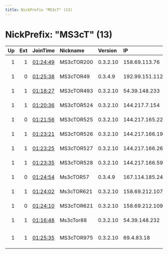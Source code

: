 ```yaml
---
title: NickPrefix "MS3cT" (13)
---
```


# NickPrefix: "MS3cT" (13)

|   Up |   Ext | JoinTime                                                                                            | Nickname   | Version   | IP              | AS                    | CC   |   ORp |   Dirp | OS    | Contact   |   eFamMembers |
|-----:|------:|:----------------------------------------------------------------------------------------------------|:-----------|:----------|:----------------|:----------------------|:-----|------:|-------:|:------|:----------|--------------:|
|    1 |     1 | [01:24:49](https://metrics.torproject.org/rs.html#details/C2AB7064BD225C673750D4BA405C46EA253FF787) | MS3cTOR200 | 0.3.2.10  | 158.69.113.76   | OVH SAS               | ca   |   443 |     80 | Linux | None      |             1 |
|    1 |     0 | [01:25:38](https://metrics.torproject.org/rs.html#details/38BAA789DE6C62DDB35AA5F71E1E5249F5D50824) | MS3cTOR49  | 0.3.4.9   | 192.99.151.112  | OVH SAS               | ca   |  9001 |     80 | Linux | None      |             1 |
|    1 |     1 | [01:18:27](https://metrics.torproject.org/rs.html#details/5C5A32A576534482D0F9AE53D3AE9D964D939F6C) | MS3cTOR493 | 0.3.2.10  | 54.39.148.233   | OVH SAS               | ca   |  9001 |     80 | Linux | None      |             1 |
|    1 |     1 | [01:20:36](https://metrics.torproject.org/rs.html#details/79910C03FC49EA96498A5D296232790465F01293) | MS3cTOR524 | 0.3.2.10  | 144.217.7.154   | OVH SAS               | ca   |  9001 |      0 | Linux | None      |             1 |
|    1 |     0 | [01:21:56](https://metrics.torproject.org/rs.html#details/7CFB357D0BD3E27D92D76D5F5EBDE0480438F208) | MS3cTOR525 | 0.3.2.10  | 144.217.165.223 | OVH SAS               | ca   |  9001 |   9030 | Linux | None      |             1 |
|    1 |     1 | [01:23:21](https://metrics.torproject.org/rs.html#details/4A38E4969213A6410E20A68FD477EA270A9872A5) | MS3cTOR526 | 0.3.2.10  | 144.217.166.19  | OVH SAS               | ca   |  9001 |      0 | Linux | None      |             1 |
|    1 |     1 | [01:23:25](https://metrics.torproject.org/rs.html#details/69D92C811E428C30958798B2E78349D44D47E648) | MS3cTOR527 | 0.3.2.10  | 144.217.166.26  | OVH SAS               | ca   |  9001 |      0 | Linux | None      |             1 |
|    1 |     1 | [01:23:35](https://metrics.torproject.org/rs.html#details/0E88FC7BB9F7D23D8676605E97469D410B687E52) | MS3cTOR528 | 0.3.2.10  | 144.217.166.59  | OVH SAS               | ca   |  9001 |      0 | Linux | None      |             1 |
|    1 |     0 | [01:24:54](https://metrics.torproject.org/rs.html#details/777A067D0C5D5DFEAFF206DF003BA19E7B8DFA0B) | Ms3cTOR57  | 0.3.4.9   | 167.114.185.246 | OVH SAS               | ca   |  9001 |     80 | Linux | None      |             1 |
|    1 |     1 | [01:24:02](https://metrics.torproject.org/rs.html#details/4631F837CD293E577BD2A507D94496C25E58391D) | Ms3cTOR621 | 0.3.2.10  | 158.69.212.107  | OVH SAS               | ca   |  9001 |   9030 | Linux | None      |             1 |
|    1 |     0 | [01:24:10](https://metrics.torproject.org/rs.html#details/38D6F1A7802FEB6D1F6BF59C8B62BFDEA134C433) | MS3cTOR621 | 0.3.2.10  | 158.69.212.109  | OVH SAS               | ca   |  9001 |   9030 | Linux | None      |             1 |
|    1 |     1 | [01:16:48](https://metrics.torproject.org/rs.html#details/F44C6C78F4C0183B449BF02254A9731589C88766) | Ms3cTor88  | 0.3.2.10  | 54.39.148.232   | OVH SAS               | ca   |  9001 |   9030 | Linux | None      |             1 |
|    1 |     1 | [01:25:35](https://metrics.torproject.org/rs.html#details/6205526BD99C666F341FF1604A62419D86DD6B17) | MS3cTOR975 | 0.3.2.10  | 69.4.83.18      | B2 Net Solutions Inc. | ca   |  9001 |      0 | Linux | None      |             1 |
